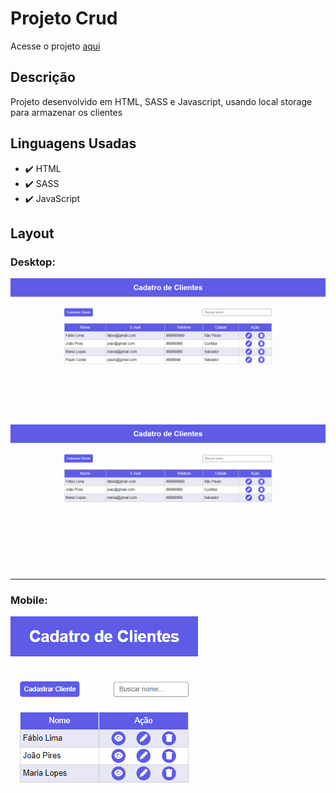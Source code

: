 # Projeto Crud

<p>Acesse o projeto <a href="https://jonathanrianelli.github.io/projeto-crud/">aqui</a></p>

## Descrição

<p>Projeto desenvolvido em HTML, SASS e Javascript, usando local storage para armazenar os clientes</p>


## Linguagens Usadas
- ✔️ HTML
- ✔️ SASS
- ✔️ JavaScript

## Layout 
### Desktop:
<img src="src/img/interacao-desktop.gif">
<img src="src/img/cadastro-desktop.gif">

<hr>

### Mobile:
<img src="src/img/interacao-mobile.gif">
